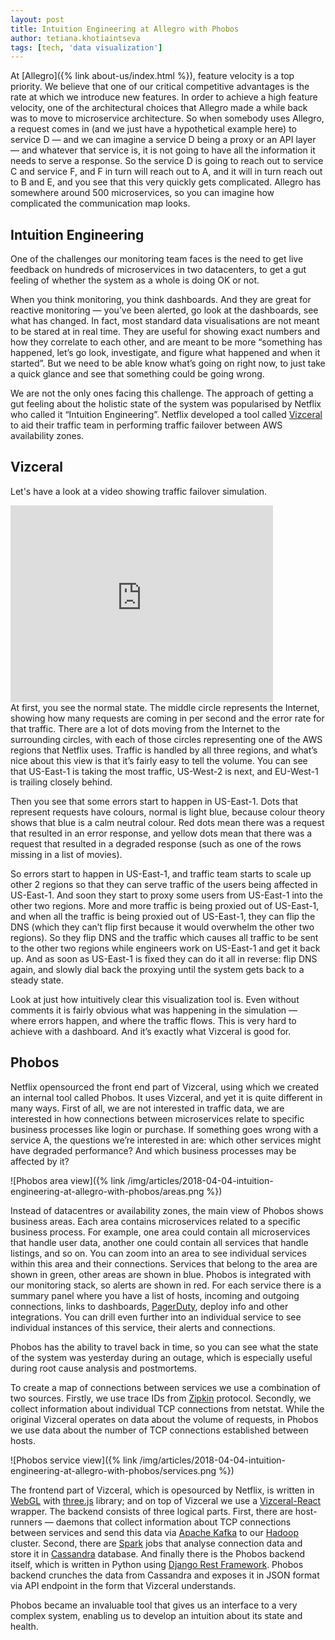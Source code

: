 ```yaml
---
layout: post
title: Intuition Engineering at Allegro with Phobos
author: tetiana.khotiaintseva
tags: [tech, 'data visualization']
---
```


At [Allegro]({% link about-us/index.html %}), feature velocity is a top priority. We believe that one of our critical competitive advantages
is the rate at which we introduce new features. In order to achieve a high feature velocity, one of the architectural
choices that Allegro made a while back was to move to microservice architecture. So when somebody uses Allegro, a
request comes in (and we just have a hypothetical example here) to service D — and we can imagine a service D being a
proxy or an API layer — and whatever that service is, it is not going to have all the information it needs to serve a
response. So the service D is going to reach out to service C and service F, and F in turn will reach out to A, and it
will in turn reach out to B and E, and you see that this very quickly gets complicated.  Allegro has somewhere around
500 microservices, so you can imagine how complicated the communication map looks.

## Intuition Engineering
One of the challenges our monitoring team faces is the need to get live feedback on hundreds of microservices in two
datacenters, to get a gut feeling of whether the system as a whole is doing OK or not.

When you think monitoring, you think dashboards. And they are great for reactive monitoring — you’ve been alerted, go
look at the dashboards, see what has changed. In fact, most standard data visualisations are not meant to be stared at
in real time. They are useful for showing exact numbers and how they correlate to each other, and are meant to be more
“something has happened, let’s go look, investigate, and figure what happened and when it started”. But we need to be
able know what’s going on right now, to just take a quick glance and see that something could be going wrong.

We are not the only ones facing this challenge. The approach of getting a gut feeling about the holistic state of
the system was popularised by Netflix who called it “Intuition Engineering”. Netflix developed a tool called
[Vizceral](https://github.com/Netflix/vizceral) to aid their traffic team in performing traffic failover between AWS
availability zones.

## Vizceral
Let's have a look at a video showing traffic failover simulation.
<div class="i-wrapper"><div>
<iframe height="315"  width="420" src="https://www.youtube.com/embed/KVbTjlZ0sfE" frameborder="0" allowfullscreen></iframe>
</div></div>
At first, you see the normal state. The middle circle represents the Internet, showing how many requests are coming in
per second and the error rate for that traffic. There are a lot of dots moving from the Internet to the surrounding
circles, with each of those circles representing one of the AWS regions that Netflix uses. Traffic is handled by all
three regions, and what’s nice about this view is that it’s fairly easy to tell the volume. You can see that US-East-1
is taking the most traffic, US-West-2 is next, and EU-West-1 is trailing closely behind.

Then you see that some errors start to happen in US-East-1. Dots that represent requests have colours, normal is
light blue, because colour theory shows that blue is a calm neutral colour. Red dots mean there was a request that
resulted in an error response, and yellow dots mean that there was a request that resulted in a degraded response (such
as one of the rows missing in a list of movies).

So errors start to happen in US-East-1, and traffic team starts to scale up other 2 regions so that they can serve
traffic of the users being affected in US-East-1. And soon they start to proxy some users from US-East-1 into the
other two regions. More and more traffic is being proxied out of US-East-1, and when all the traffic is being proxied
out of US-East-1, they can flip the DNS (which they can’t flip first because it would overwhelm the other two regions).
So they flip DNS and the traffic which causes all traffic to be sent to the other two regions while engineers work on
US-East-1 and get it back up. And as soon as US-East-1 is fixed they can do it all in reverse: flip DNS again, and
slowly dial back the proxying until the system gets back to a steady state.

Look at just how intuitively clear this visualization tool is. Even without comments it is fairly obvious what was
happening in the simulation — where errors happen, and where the traffic flows. This is very hard to achieve with a
dashboard. And it’s exactly what Vizceral is good for.

## Phobos
Netflix opensourced the front end part of Vizceral, using which we created an internal tool called Phobos. It uses
Vizceral, and yet it is quite different in many ways. First of all, we are not interested in traffic data,
we are interested in how connections between microservices relate to specific business processes like login or purchase.
If something goes wrong with a service A, the questions we’re interested in are: which other services might have
degraded performance? And which business processes may be affected by it?

![Phobos area view]({% link /img/articles/2018-04-04-intuition-engineering-at-allegro-with-phobos/areas.png %})

Instead of datacentres or availability zones, the main view of Phobos shows business areas. Each area contains
microservices related to a specific business process. For example, one area could contain all microservices that handle
user data, another one could contain all services that handle listings, and so on. You can zoom into an area to see
individual services within this area and their connections. Services that belong to the area are shown in green, other
areas are shown in blue. Phobos is integrated with our monitoring stack, so alerts are shown in red. For each service
there is a summary panel where you have a list of hosts, incoming and outgoing connections, links to dashboards,
[PagerDuty](https://www.pagerduty.com/), deploy info and other integrations. You can drill even further into an
individual service to see individual instances of this service, their alerts and connections.

Phobos has the ability to travel back in time, so you can see what the state of the system was yesterday during an
outage, which is especially useful during root cause analysis and postmortems.

To create a map of connections between services we use a combination of two sources. Firstly, we use trace IDs from
[Zipkin](https://zipkin.io/) protocol. Secondly, we collect information about individual TCP connections from netstat.
While the original Vizceral operates on data about the volume of requests, in Phobos we use data about the number of TCP
connections established between hosts.

![Phobos service view]({% link /img/articles/2018-04-04-intuition-engineering-at-allegro-with-phobos/services.png %})

The frontend part of Vizceral, which is opesourced by Netflix, is written in [WebGL](https://developer.mozilla.org/en-US/docs/Web/API/WebGL_API)
with [three.js](https://threejs.org/) library; and on top of Vizceral we use a [Vizceral-React](https://github.com/Netflix/vizceral-react)
wrapper. The backend consists of three logical parts. First, there are host-runners — daemons that collect information
about TCP connections between services and send this data via [Apache Kafka](https://kafka.apache.org/) to our
[Hadoop](http://hadoop.apache.org/) cluster. Second, there are [Spark](https://spark.apache.org/) jobs that analyse
connection data and store it in [Cassandra](http://cassandra.apache.org/) database. And finally there is the Phobos
backend itself, which is written in Python using [Django Rest Framework](http://www.django-rest-framework.org/). Phobos
backend crunches the data from Cassandra and exposes it in JSON format via API endpoint in the form that Vizceral
understands.

Phobos became an invaluable tool that gives us an interface to a very complex system, enabling us to develop
an intuition about its state and health.

